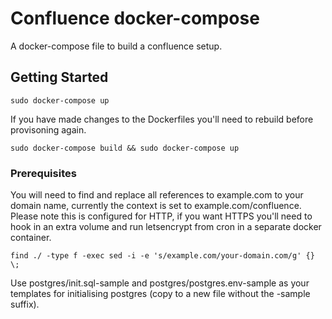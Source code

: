 # Confluence docker-compose

A docker-compose file to build a confluence setup.

## Getting Started

```
sudo docker-compose up
```

If you have made changes to the Dockerfiles you'll need to rebuild before provisoning again.
```
sudo docker-compose build && sudo docker-compose up
```

### Prerequisites

You will need to find and replace all references to example.com to your domain name, currently the context is set to example.com/confluence. Please note this is configured for HTTP, if you want HTTPS you'll need
 to hook in an extra volume and run letsencrypt from cron in a separate docker container.
```
find ./ -type f -exec sed -i -e 's/example.com/your-domain.com/g' {} \;
```

Use postgres/init.sql-sample and postgres/postgres.env-sample as your templates for initialising postgres (copy to a new file without the -sample suffix).
